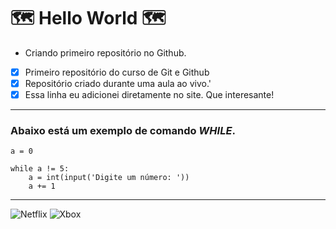 # 🗺️ Hello World 🗺️

* Criando primeiro repositório no Github. 

- [x] Primeiro repositório do curso de Git e Github
- [x] Repositório criado durante uma aula ao vivo.'
- [x] Essa linha eu adicionei diretamente no site. Que interesante!

---

### Abaixo está um exemplo de comando __*WHILE*__.

```
a = 0

while a != 5:
    a = int(input('Digite um número: '))
    a += 1
``` 

---

![Netflix](https://img.shields.io/badge/Netflix-E50914?style=for-the-badge&logo=netflix&logoColor=white)
![Xbox](https://img.shields.io/badge/Xbox-107C10?style=for-the-badge&logo=xbox&logoColor=white)